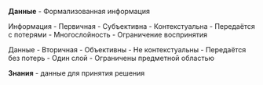 **Данные** - Формализованная информация

Информация
	- Первичная
	- Субъективна
	- Контекстуальна
	- Передаётся с потерями
	- Многослойность
	- Ограничение воспринятия

Данные
	- Вторичная
	- Объективны
	- Не контекстуальны
	- Передаётся без потерь
	- Один слой
	- Ограничены предметной областью

**Знания** - данные для принятия решения
